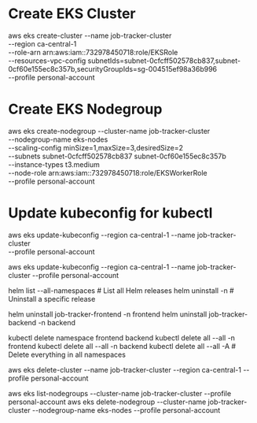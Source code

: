 # Create EKS Cluster
aws eks create-cluster --name job-tracker-cluster \
  --region ca-central-1 \
  --role-arn arn:aws:iam::732978450718:role/EKSRole \
  --resources-vpc-config subnetIds=subnet-0cfcff502578cb837,subnet-0cf60e155ec8c357b,securityGroupIds=sg-004515ef98a36b996 \
  --profile personal-account

# Create EKS Nodegroup
aws eks create-nodegroup --cluster-name job-tracker-cluster \
  --nodegroup-name eks-nodes \
  --scaling-config minSize=1,maxSize=3,desiredSize=2 \
  --subnets subnet-0cfcff502578cb837 subnet-0cf60e155ec8c357b \
  --instance-types t3.medium \
  --node-role arn:aws:iam::732978450718:role/EKSWorkerRole \
  --profile personal-account

# Update kubeconfig for kubectl
aws eks update-kubeconfig --region ca-central-1 --name job-tracker-cluster \
  --profile personal-account

aws eks update-kubeconfig --region ca-central-1 --name job-tracker-cluster --profile personal-account

helm list --all-namespaces  # List all Helm releases
helm uninstall <release-name> -n <namespace>  # Uninstall a specific release

helm uninstall job-tracker-frontend -n frontend
helm uninstall job-tracker-backend -n backend


kubectl delete namespace frontend backend
kubectl delete all --all -n frontend
kubectl delete all --all -n backend
kubectl delete all --all -A  # Delete everything in all namespaces

aws eks delete-cluster --name job-tracker-cluster --region ca-central-1 --profile personal-account

aws eks list-nodegroups --cluster-name job-tracker-cluster --profile personal-account
aws eks delete-nodegroup --cluster-name job-tracker-cluster --nodegroup-name eks-nodes --profile personal-account

